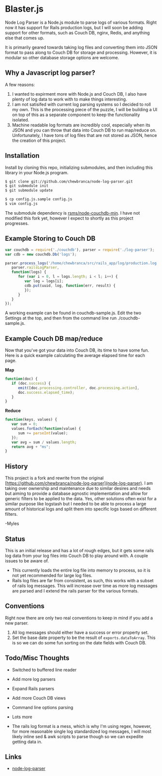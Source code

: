 Blaster.js
===============

Node Log Parser is a Node.js module to parse logs of various formats. Right now
it has support for Rails production logs, but I will soon be adding support for
other formats, such as Couch DB, nginx, Redis, and anything else that comes up.

It is primarily geared towards taking log files and converting them into JSON
format to pass along to Couch DB for storage and processing. However, it is
modular so other database storage options are welcome.

Why a Javascript log parser?
--------

A few reasons:
1. I wanted to expirment more with Node.js and Couch DB, I also have plenty of
log data to work with to make things interesting.
2. I am not satisifed with current log parsing systems so I decided to roll my
own. This is the processing piece of the puzzle, I will be building a UI on top
of this as a separate component to keep the functionality isolated.
3. Machine readable log formats are incredibly cool, especially when its JSON
and you can throw that data into Couch DB to run map/reduce on. Unfortunately,
I have tons of log files that are not stored as JSON, hence the creation of this
project.

Installation
------------

Install by cloning this repo, initializing submodules, and then including this
library in your Node.js program.

``` sh
$ git clone git://github.com/chewbranca/node-log-parser.git
$ git submodule init
$ git submodule update

$ cp config.js.sample config.js
$ vim config.js
```

The submodule dependency is
[rsms/node-couchdb-min](http://github.com/rsms/node-couchdb-min). I have not
modified this fork yet, however I expect to shortly as this project progresses.

Example Storing to Couch DB
---------------------------
``` js
var couchdb = require('./couchdb'), parser = require('./log-parser');
var cdb = new couchdb.Db('logs');

parser.process_logs('/home/chewbranca/src/rails_app/log/production.log',
   parser.railsLogParser,
   function(logs) {
      for (var i = 0, l = logs.length; i < l; i++) {
         var log = logs[i];
         cdb.put(uuid, log, function(err, result) {
         });
      }
   }
});
```

A working example can be found in couchdb-sample.js. Edit the two Settings at
the top, and then from the command line run ./couchdb-sample.js.

Example Couch DB map/reduce
---------------------------

Now that you've got your data into Couch DB, its time to have some fun.
Here is a quick example calculating the average elapsed time for each page.

**Map**
``` js
function(doc) {
   if (doc.success) {
      emit([doc.processing.controller, doc.processing.action],
      doc.success.elapsed_time);
   }
}
```

**Reduce**
``` js
function(keys, values) {
   var sum = 0;
   values.forEach(function(value) {
      sum += parseInt(value);
   });
   var avg = sum / values.length;
   return avg + "ms";
}
```

History
-------

This project is a fork and rewrite from the original [https://github.com/chewbranca/node-log-parser](node-log-parser). I am taking over ownership and maintenance due to similar desires and needs but aiming to provide a database agnostic implementation and allow for generic filters to be applied to the data. Yes, other solutions often exist for a similar purpose like logstash but I needed to be able to process a large amount of historical logs and split them into specific logs based on different filters.

-Myles

Status
------

This is an initial release and has a lot of rough edges, but it gets some rails
log data from your log files into Couch DB to play around with. A couple issues
to be aware of.

* This currently loads the entire log file into memory to process, so it is not
yet recommended for large log files.
* Rails log files are far from consistent, as such, this works with a subset of
rails log messages. This will increase over time as more log messages are
parsed and I extend the rails parser for the various formats.

Conventions
-----------

Right now there are only two real conventions to keep in mind if you add a new
parser.

1. All log messages should either have a success or error property set.
2. Set the base date property to be the result of `exports.dataToArray`. This
is so we can do some fun sorting on the date fields with Couch DB.

Todo/Misc Thoughts
------------------

* Switched to buffered line reader
* Add more log parsers
* Expand Rails parsers
* Add more Couch DB views
* Command line options parsing
* Lots more

* The rails log format is a mess, which is why I'm using regex, however, for
more reasonable single log standardized log messages, I will most likely
inline sed & awk scripts to parse though so we can expedite getting data in.

Links
-----

* [node-log-parser](http://github.com/chewbranca/node-log-parser)
